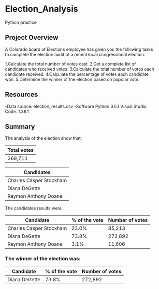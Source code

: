 # Election_Analysis
Python practice 

## Project Overview

A Colorado board of Elections employee has given you the following tasks to complete the election audit of a recent local congressional election.

1.Calculate the total number of votes cast.
2.Get a complete list of candidates who received votes.
3.Calculate the total number of votes each candidate received.
4.Calculate the percentage of votes each candidate won.
5.Determine the winner of the election based on popular vote.

## Resources
-Data source: election_results.csv
-Software Python 3.6.1 Visual Studio Code. 1.38.1

## Summary

The analysis of the election show that:



| Total votes  |
| ------------- |
| 369,711|

| Candidates  |
| ------------- |
| Charles Casper Stockham|
| Diana DeGette |
| Raymon Anthony Doane |

The candidates results were:

| Candidate  | % of the vote | Number of votes |
| ------------- | ------------- | ------------- |
| Charles Casper Stockham | 23.0%  | 85,213  |
| Diana DeGette | 73.8%  | 272,892  |
| Raymon Anthony Doane | 3.1%  | 11,606  |

### The winner of the election was:

| Candidate  | % of the vote | Number of votes |
| ------------- | ------------- | ------------- |
| Diana DeGette | 73.8%  | 272,892  |
